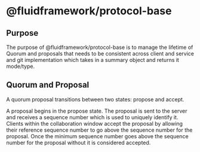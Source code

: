 # @fluidframework/protocol-base

## Purpose

The purpose of @fluidframework/protocol-base is to manage the lifetime of Quorum and proposals that needs to be consistent across client and service and git implementation which takes in a summary object and returns it mode/type.

## Quorum and Proposal

A quorum proposal transitions between two states: propose and accept.

A proposal begins in the propose state. The proposal is sent to the server and receives a sequence number which is
used to uniquely identify it. Clients within the collaboration window accept the proposal by allowing their
reference sequence number to go above the sequence number for the proposal. Once the minimum sequence number
goes above the sequence number for the proposal without it is considered accepted.
